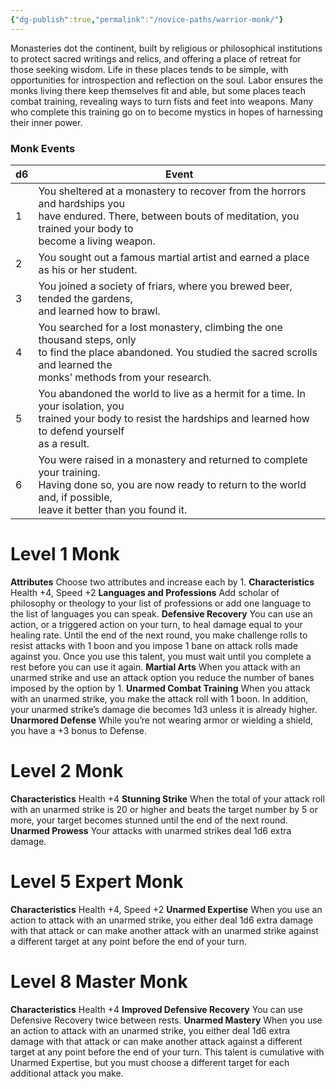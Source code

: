 ```yaml
---
{"dg-publish":true,"permalink":"/novice-paths/warrior-monk/"}
---
```


Monasteries dot the continent, built by religious or philosophical institutions to protect sacred writings and relics, and offering a place of retreat for those seeking wisdom. Life in these places tends to be simple, with opportunities for introspection and reflection on the soul. Labor ensures the monks living there keep themselves fit and able, but some places teach combat training, revealing ways to turn fists and feet into weapons. Many who complete this training go on to become mystics in hopes of harnessing their inner power.
### Monk Events

| d6  | Event                                                                                                                                                                                         |
| --- | --------------------------------------------------------------------------------------------------------------------------------------------------------------------------------------------- |
| 1   | You sheltered at a monastery to recover from the horrors and hardships you<br>have endured. There, between bouts of meditation, you trained your body to<br>become a living weapon.           |
| 2   | You sought out a famous martial artist and earned a place as his or her student.                                                                                                              |
| 3   | You joined a society of friars, where you brewed beer, tended the gardens,<br>and learned how to brawl.                                                                                       |
| 4   | You searched for a lost monastery, climbing the one thousand steps, only<br>to find the place abandoned. You studied the sacred scrolls and learned the<br>monks’ methods from your research. |
| 5   | You abandoned the world to live as a hermit for a time. In your isolation, you<br>trained your body to resist the hardships and learned how to defend yourself<br>as a result.                |
| 6   | You were raised in a monastery and returned to complete your training.<br>Having done so, you are now ready to return to the world and, if possible,<br>leave it better than you found it.    |
# Level 1 Monk
**Attributes** Choose two attributes and increase each by 1.
**Characteristics** Health +4, Speed +2
**Languages and Professions** Add scholar of philosophy or theology to your list of professions or add one language to the list of languages you can speak.
**Defensive Recovery** You can use an action, or a triggered action on your turn, to heal damage equal to your healing rate. Until the end of the next round, you make challenge rolls to resist attacks with 1 boon and you impose 1 bane on attack rolls made against you. Once you use this talent, you must wait until you complete a rest before you can use it again.
**Martial Arts** When you attack with an unarmed strike and use an attack option you reduce the number of banes imposed by the option by 1.
**Unarmed Combat Training** When you attack with an unarmed strike, you make the attack roll with 1 boon. In addition, your unarmed strike’s damage die becomes 1d3 unless it is already higher.
**Unarmored Defense** While you’re not wearing armor or wielding a shield, you have a +3 bonus to Defense.
# Level 2 Monk
**Characteristics** Health +4
**Stunning Strike** When the total of your attack roll with an unarmed strike is 20 or higher and beats the target number by 5 or more, your target becomes stunned until the end of the next round.
**Unarmed Prowess** Your attacks with unarmed strikes deal 1d6 extra damage.
# Level 5 Expert Monk
**Characteristics** Health +4, Speed +2
**Unarmed Expertise** When you use an action to attack with an unarmed strike, you either deal 1d6 extra damage with that attack or can make another attack with an unarmed strike against a different target at any point before the end of your turn.
# Level 8 Master Monk
**Characteristics** Health +4
**Improved Defensive Recovery** You can use Defensive Recovery twice between rests.
**Unarmed Mastery** When you use an action to attack with an unarmed strike, you either deal 1d6 extra damage with that attack or can make another attack against a different target at any point before the end of your turn. This talent is cumulative with Unarmed Expertise, but you must choose a different target for each additional attack you make.